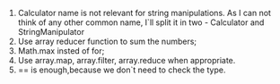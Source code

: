 1. Calculator name is not relevant for string manipulations.
As I can not think of any other common name, I`ll split it in two - Calculator and StringManipulator
2. Use array reducer function to sum the numbers;
3. Math.max insted of for;
4. Use array.map, array.filter, array.reduce when appropriate.
5. == is enough,because we don`t need to check the type.